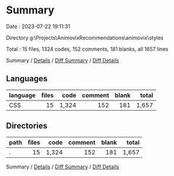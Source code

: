 # Summary

Date : 2023-07-22 19:11:31

Directory g:\\Projects\\AnimovixRecommendations\\animovix\\styles

Total : 15 files,  1324 codes, 152 comments, 181 blanks, all 1657 lines

Summary / [Details](details.md) / [Diff Summary](diff.md) / [Diff Details](diff-details.md)

## Languages
| language | files | code | comment | blank | total |
| :--- | ---: | ---: | ---: | ---: | ---: |
| CSS | 15 | 1,324 | 152 | 181 | 1,657 |

## Directories
| path | files | code | comment | blank | total |
| :--- | ---: | ---: | ---: | ---: | ---: |
| . | 15 | 1,324 | 152 | 181 | 1,657 |

Summary / [Details](details.md) / [Diff Summary](diff.md) / [Diff Details](diff-details.md)